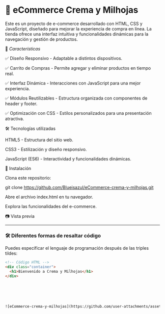 # 🛒 eCommerce Crema y Milhojas
Este es un proyecto de e-commerce desarrollado con HTML, CSS y JavaScript, diseñado para mejorar la experiencia de compra en línea. La tienda ofrece una interfaz intuitiva y funcionalidades dinámicas para la navegación y gestión de productos.

🚀 *Características*

✅ Diseño Responsivo - Adaptable a distintos dispositivos.

✅ Carrito de Compras - Permite agregar y eliminar productos en tiempo real.

✅ Interfaz Dinámica - Interacciones con JavaScript para una mejor experiencia.

✅ Módulos Reutilizables - Estructura organizada con componentes de header y footer.

✅ Optimización con CSS - Estilos personalizados para una presentación atractiva.


🛠 Tecnologías utilizadas

HTML5 - Estructura del sitio web.

CSS3 - Estilización y diseño responsivo.

JavaScript (ES6) - Interactividad y funcionalidades dinámicas.


📌 Instalación

Clona este repositorio:

git clone https://github.com/Blueisazul/eCommerce-crema-y-milhojas.git

Abre el archivo index.html en tu navegador.

Explora las funcionalidades del e-commerce.

📷 Vista previa




---

### 🛠 **Diferentes formas de resaltar código**
Puedes especificar el lenguaje de programación después de las triples tildes:  
```html
<!-- Código HTML -->
<div class="container">
  <h1>Bienvenido a Crema y Milhojas</h1>
</div>






![eCommerce-crema-y-milhojas](https://github.com/user-attachments/assets/6a5494a0-0147-4a05-8d82-c709de7ee2ea)
